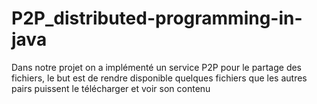 # P2P_distributed-programming-in-java
Dans notre projet on a implémenté un service P2P pour le  partage des fichiers, le but est de rendre disponible quelques fichiers que les autres pairs puissent le télécharger et voir son contenu
